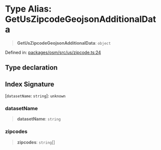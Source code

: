 # Type Alias: GetUsZipcodeGeojsonAdditionalData

> **GetUsZipcodeGeojsonAdditionalData**: `object`

Defined in: [packages/osm/src/us/zipcode.ts:24](https://github.com/GeoDaCenter/openassistant/blob/2c7e2a603db0fcbd6603996e5ea15006191c5f7f/packages/osm/src/us/zipcode.ts#L24)

## Type declaration

## Index Signature

\[`datasetName`: `string`\]: `unknown`

### datasetName

> **datasetName**: `string`

### zipcodes

> **zipcodes**: `string`[]
